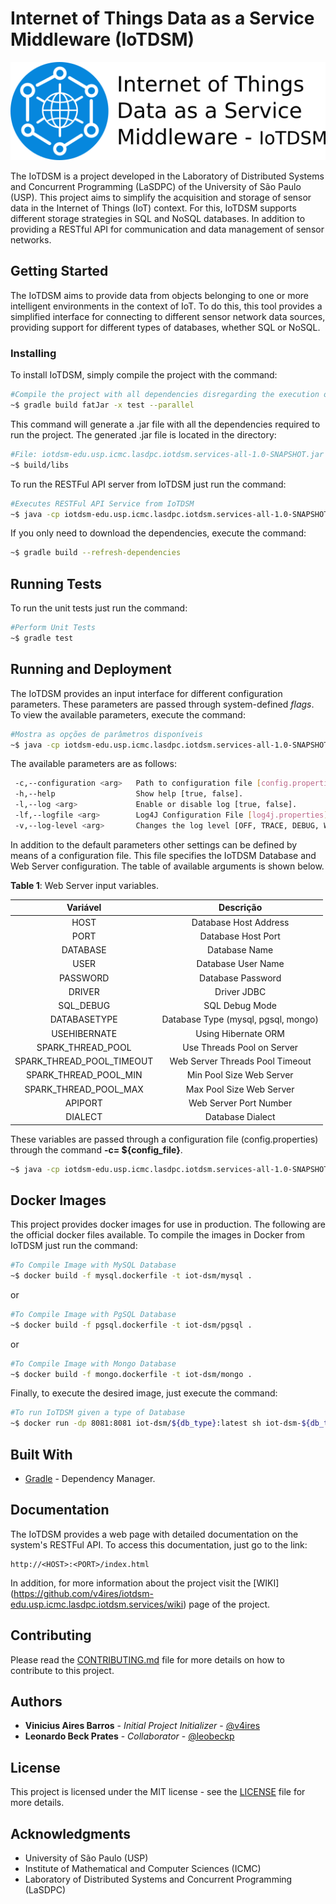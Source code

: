 # **I**nternet **o**f **T**hings **D**ata as a **S**ervice **M**iddleware (IoTDSM)

<p align="center"><img src="iot-dsm-logo.png"/></p>

The IoTDSM is a project developed in the Laboratory of Distributed Systems and Concurrent Programming (LaSDPC) of the University of São Paulo (USP). This project aims to simplify the acquisition and storage of sensor data in the Internet of Things (IoT) context. For this, IoTDSM supports different storage strategies in SQL and NoSQL databases. In addition to providing a RESTful API for communication and data management of sensor networks.

## Getting Started

The IoTDSM aims to provide data from objects belonging to one or more intelligent environments in the context of IoT.
To do this, this tool provides a simplified interface for connecting to different sensor network data sources, providing support for different types of databases, whether SQL or NoSQL.

### Installing

To install IoTDSM, simply compile the project with the command:

```bash
#Compile the project with all dependencies disregarding the execution of tests
~$ gradle build fatJar -x test --parallel
```

This command will generate a .jar file with all the dependencies required to run the project.
The generated .jar file is located in the directory:

```bash
#File: iotdsm-edu.usp.icmc.lasdpc.iotdsm.services-all-1.0-SNAPSHOT.jar
~$ build/libs
```

To run the RESTFul API server from IoTDSM just run the command:

```bash
#Executes RESTFul API Service from IoTDSM
~$ java -cp iotdsm-edu.usp.icmc.lasdpc.iotdsm.services-all-1.0-SNAPSHOT.jar EmbeddedServletMain <args>
```

If you only need to download the dependencies, execute the command:

```bash
~$ gradle build --refresh-dependencies
```

## Running Tests

To run the unit tests just run the command:

```bash
#Perform Unit Tests
~$ gradle test
```

## Running and Deployment

The IoTDSM provides an input interface for different configuration parameters.
These parameters are passed through system-defined *flags*.
To view the available parameters, execute the command:

```bash
#Mostra as opções de parâmetros disponíveis
~$ java -cp iotdsm-edu.usp.icmc.lasdpc.iotdsm.services-all-1.0-SNAPSHOT.jar EmbeddedServletMain -help
```

The available parameters are as follows:

```bash
 -c,--configuration <arg>   Path to configuration file [config.properties].
 -h,--help                  Show help [true, false].
 -l,--log <arg>             Enable or disable log [true, false].
 -lf,--logfile <arg>        Log4J Configuration File [log4j.properties].
 -v,--log-level <arg>       Changes the log level [OFF, TRACE, DEBUG, WARN, ERROR, FATAL, ALL].
```
In addition to the default parameters other settings can be defined by means of a configuration file.
This file specifies the IoTDSM Database and Web Server configuration.
The table of available arguments is shown below.

**Table 1**: Web Server input variables.

<center>

|          Variável         |                   Descrição                  |
|:-------------------------:|:--------------------------------------------:|
| HOST                      | Database Host Address				           |
| PORT                      | Database Host Port			               |
| DATABASE                  | Database Name			                       |
| USER                      | Database User Name			               |
| PASSWORD                  | Database Password		                       |
| DRIVER                    | Driver JDBC                                  |
| SQL_DEBUG                 | SQL Debug Mode                               |
| DATABASETYPE              | Database Type (mysql, pgsql, mongo)		   |
| USEHIBERNATE              | Using Hibernate ORM                          |
| SPARK_THREAD_POOL         | Use Threads Pool on Server	               |
| SPARK_THREAD_POOL_TIMEOUT | Web Server Threads Pool Timeout			   |
| SPARK_THREAD_POOL_MIN     | Min Pool Size Web Server	                   |
| SPARK_THREAD_POOL_MAX     | Max Pool Size Web Server	                   |
| APIPORT                   | Web Server Port Number                       |
| DIALECT                   | Database Dialect		                       |

</center>

These variables are passed through a configuration file (config.properties) through the command **-c= ${config_file}**.

```bash
~$ java -cp iotdsm-edu.usp.icmc.lasdpc.iotdsm.services-all-1.0-SNAPSHOT.jar EmbeddedServletMain -c=${config_file}
```

## Docker Images

This project provides docker images for use in production. The following are the official docker files available.
To compile the images in Docker from IoTDSM just run the command:

```bash
#To Compile Image with MySQL Database
~$ docker build -f mysql.dockerfile -t iot-dsm/mysql .
```

or

```bash
#To Compile Image with PgSQL Database
~$ docker build -f pgsql.dockerfile -t iot-dsm/pgsql .
```

or

```bash
#To Compile Image with Mongo Database
~$ docker build -f mongo.dockerfile -t iot-dsm/mongo .
```

Finally, to execute the desired image, just execute the command:

```bash
#To run IoTDSM given a type of Database
~$ docker run -dp 8081:8081 iot-dsm/${db_type}:latest sh iot-dsm-${db_type}.sh
```

## Built With

* [Gradle](https://gradle.org/) - Dependency Manager.

## Documentation

The IoTDSM provides a web page with detailed documentation on the system's RESTFul API.
To access this documentation, just go to the link:

```url
http://<HOST>:<PORT>/index.html
```

In addition, for more information about the project visit the [WIKI] (https://github.com/v4ires/iotdsm-edu.usp.icmc.lasdpc.iotdsm.services/wiki) page of the project.

## Contributing

Please read the [CONTRIBUTING.md](CONTRIBUTING.md) file for more details on how to contribute to this project.

## Authors

* **Vinicius Aires Barros** - *Initial Project Initializer* - [@v4ires](https://github.com/v4ires)
* **Leonardo Beck Prates**  - *Collaborator* - [@leobeckp](https://github.com/leobeckp)

## License

This project is licensed under the MIT license - see the   [LICENSE](LICENSE) file for more details.

## Acknowledgments

* University of São Paulo (USP)
* Institute of Mathematical and Computer Sciences (ICMC)
* Laboratory of Distributed Systems and Concurrent Programming (LaSDPC)
